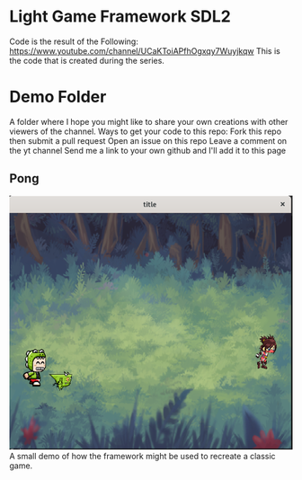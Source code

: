 # Light Game Framework SDL2
Code is the result of the Following: https://www.youtube.com/channel/UCaKToiAPfhOgxqy7Wuyjkqw 
This is the code that is created during the series.

# Demo Folder
A folder where I hope you might like to share your own creations with other viewers of the channel. 
Ways to get your code to this repo:
	Fork this repo then submit a pull request
	Open an issue on this repo
	Leave a comment on the yt channel
	Send me a link to your own github and I'll add it to this page

	
## Pong
![](./demo/pong/ScreenShot.png)
A small demo of how the framework might be used to recreate a classic game.

